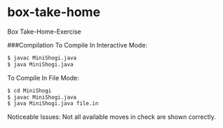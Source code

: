 # box-take-home
Box Take-Home-Exercise

###Compilation
To Compile In Interactive Mode:
```sh
$ javac MiniShogi.java
$ java MiniShogi.java
```

To Compile In File Mode:
```sh
$ cd MiniShogi
$ javac MiniShogi.java
$ java MiniShogi.java file.in
```

Noticeable Issues:
Not all available moves in check are shown correctly.
